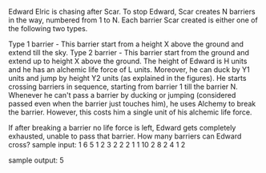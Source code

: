 Edward Elric is chasing after Scar. To stop Edward, Scar creates N barriers in the way, numbered from 1 to N. Each barrier Scar created is either one of the following two types.

Type 1 barrier - This barrier start from a height X above the ground and extend till the sky.
Type 2 barrier - This barrier start from the ground and extend up to height X above the ground.
The height of Edward is H units and he has an alchemic life force of L units. Moreover, he can duck by Y1 units and jump by height Y2 units (as explained in the figures). He starts crossing barriers in sequence, starting from barrier 1 till the barrier N. Whenever he can't pass a barrier by ducking or jumping (considered passed even when the barrier just touches him), he uses Alchemy to break the barrier. However, this costs him a single unit of his alchemic life force.

If after breaking a barrier no life force is left, Edward gets completely exhausted, unable to pass that barrier.
How many barriers can Edward cross?
sample input:
1
6 5 1 2 3
2 2
2 1
1 10
2 8
2 4
1 2

sample output:
5
